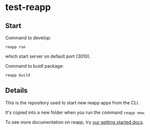 # test-reapp

## Start

Command to develop:

```
reapp run
```

which start server on default port (3010).

Command to buidl package:
```
reapp build
```

## Details

This is the repository used to start new reapp apps from the CLI.

It's copied into a new folder when you run the command `reapp new`.

To see more documentation on reapp, try [our getting started docs](http://reapp.io/start.html).
